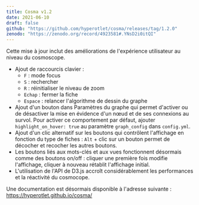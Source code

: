 ```yaml
---
title: Cosma v1.2
date: 2021-06-10
draft: false
github: "https://github.com/hyperotlet/cosma/releases/tag/1.2.0"
zenodo: "https://zenodo.org/record/4923581#.YNsD2i0itQI"
---
```


Cette mise à jour inclut des améliorations de l'expérience utilisateur au niveau du cosmoscope.

- Ajout de raccourcis clavier :
	- `F` : mode focus
	- `S` : rechercher
	- `R` : réinitialiser le niveau de zoom
	- `Echap` : fermer la fiche
	- `Espace` : relancer l'algorithme de dessin du graphe
- Ajout d'un bouton dans Paramètres du graphe qui permet d'activer ou de désactiver la mise en évidence d'un nœud et de ses connexions au survol. Pour activer ce comportement par défaut, ajouter `highlight_on_hover: true` au paramètre `graph_config` dans `config.yml`.
- Ajout d'un clic alternatif sur les boutons qui contrôlent l'affichage en fonction du type de fiches : `Alt` + clic sur un bouton permet de décocher et recocher les autres boutons.
- Les boutons liés aux mots-clés et aux vues fonctionnent désormais comme des boutons on/off : cliquer une première fois modifie l'affichage, cliquer à nouveau rétablit l'affichage initial.
- L'utilisation de l'API de D3.js accroît considérablement les performances et la réactivité du cosmocope.

Une documentation est désormais disponible à l'adresse suivante : <https://hyperotlet.github.io/cosma/>